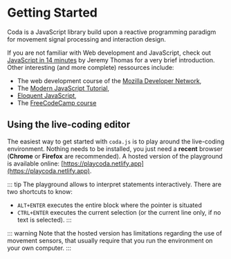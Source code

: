# Getting Started

Coda is a JavaScript library build upon a reactive programming paradigm for movement signal processing and interaction design.

If you are not familiar with Web development and JavaScript, check out [JavaScript in 14 minutes](https://jgthms.com/javascript-in-14-minutes/) by Jeremy Thomas for a very brief introduction. Other interesting (and more complete) ressources include:

- The web development course of the [Mozilla Developer Network](https://developer.mozilla.org/en-US/docs/Web/JavaScript),
- The [Modern JavaScript Tutorial](https://javascript.info/variables),
- [Eloquent JavaScript](https://eloquentjavascript.net/),
- The [FreeCodeCamp course](https://www.freecodecamp.org/)

## Using the live-coding editor

The easiest way to get started with `coda.js` is to play around the live-coding environment. Nothing needs to be installed, you just need a **recent** browser (**Chrome** or **Firefox** are recommended). A hosted version of the playground is available online: [https://playcoda.netlify.app](https://playcoda.netlify.app).

::: tip
The playground allows to interpret statements interactively. There are two shortcuts to know:

- `ALT+ENTER` executes the entire block where the pointer is situated
- `CTRL+ENTER` executes the current selection (or the current line only, if no text is selected).
  :::

::: warning
Note that the hosted version has limitations regarding the use of movement sensors, that usually require that you run the environment on your own computer.
:::
